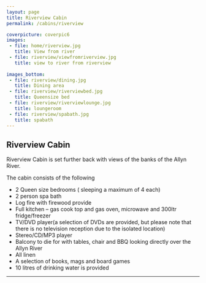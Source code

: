 ```yaml
---
layout: page
title: Riverview Cabin
permalink: /cabins/riverview

coverpicture: coverpic6
images:
 - file: home/riverview.jpg
   title: View from river   
 - file: riverview/viewfromriverview.jpg
   title: view to river from riverview
 
images_bottom:
 - file: riverview/dining.jpg
   title: Dining area
 - file: riverview/riverviewbed.jpg
   title: Queensize bed 
 - file: riverview/riverviewlounge.jpg
   title: loungeroom
 - file: riverview/spabath.jpg
   title: spabath
---
```


## Riverview Cabin

Riverview Cabin is set further back with views of the banks of the Allyn River.

The cabin consists of the following

- 2 Queen size bedrooms ( sleeping a maximum of 4 each)
- 2 person spa bath
- Log fire with firewood provide
- Full kitchen – gas cook top and gas oven, microwave and 300ltr fridge/freezer
- TV/DVD player(a selection of DVDs are provided, but please note that there is no television reception due to the isolated location) 
- Stereo/CD/MP3 player 
- Balcony to die for with tables, chair and BBQ looking directly over the Allyn River
- All linen
- A selection of books, mags and board games
- 10 litres of drinking water is provided

----
    
